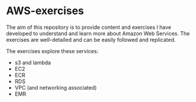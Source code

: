 # AWS-exercises

The aim of this repository is to provide content and exercises I have developed to understand and learn more about Amazon Web Services. 
The exercises are well-detailed and can be easily followed and replicated.

The exercises explore these services:

- s3 and lambda
- EC2
- ECR
- RDS
- VPC (and networking associated)
- EMR
